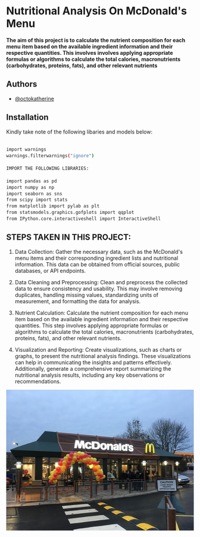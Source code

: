 
# **Nutritional Analysis On McDonald's Menu**

**The aim of this project is to calculate the nutrient composition for each menu item based on the available ingredient information and their respective quantities. This involves involves applying appropriate formulas or algorithms to calculate the total calories, macronutrients (carbohydrates, proteins, fats), and other relevant nutrients**


## Authors

- [@octokatherine](https://github.com/stankovix)


## Installation

Kindly take note of the following libaries and models below:

```bash
  
import warnings
warnings.filterwarnings("ignore")

IMPORT THE FOLLOWING LIBRARIES:

import pandas as pd
import numpy as np
import seaborn as sns
from scipy import stats
from matplotlib import pylab as plt
from statsmodels.graphics.gofplots import qqplot
from IPython.core.interactiveshell import InteractiveShell
```
    

## **STEPS TAKEN IN THIS PROJECT:**

1. Data Collection: Gather the necessary data, such as the McDonald's menu items and their corresponding ingredient lists and nutritional information. This data can be obtained from official sources, public databases, or API endpoints.

2. Data Cleaning and Preprocessing: Clean and preprocess the collected data to ensure consistency and usability. This may involve removing duplicates, handling missing values, standardizing units of measurement, and formatting the data for analysis.

3. Nutrient Calculation: Calculate the nutrient composition for each menu item based on the available ingredient information and their respective quantities. This step involves applying appropriate formulas or algorithms to calculate the total calories, macronutrients (carbohydrates, proteins, fats), and other relevant nutrients.


4. Visualization and Reporting: Create visualizations, such as charts or graphs, to present the nutritional analysis findings. These visualizations can help in communicating the insights and patterns effectively. Additionally, generate a comprehensive report summarizing the nutritional analysis results, including any key observations or recommendations.


![Logo](https://github.com/stankovix/Nutritional-Analysis-On-McDonald-s-Menu/blob/main/McDonald's.jpg?raw=true)

